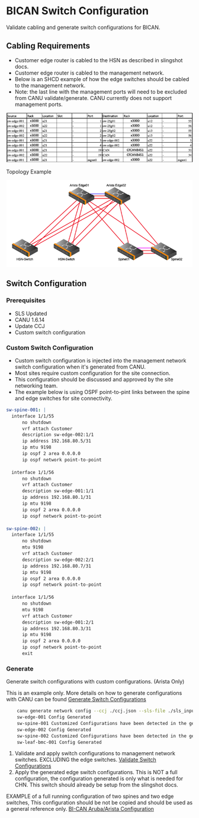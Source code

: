 # BICAN Switch Configuration

Validate cabling and generate switch configurations for BICAN.

## Cabling Requirements

- Customer edge router is cabled to the HSN as described in slingshot docs.
- Customer edge router is cabled to the management network.
- Below is an SHCD example of how the edge switches should be cabled to the management network.
- Note: the last line with the management ports will need to be excluded from CANU validate/generate.  CANU currently does not support management ports.

![CHN](../../../img/network/edge_shcd.png "CHN Cabling")

Topology Example

![Topology](../../../img/network/bican_cable.png)

## Switch Configuration

### Prerequisites

- SLS Updated
- CANU 1.6.14
- Update CCJ
- Custom switch configuration

### Custom Switch Configuration

- Custom switch configuration is injected into the management network switch configuration when it's generated from CANU.
- Most sites require custom configuration for the site connection.
- This configuration should be discussed and approved by the site networking team.
- The example below is using OSPF point-to-pint links between the spine and edge switches for site connectivity.

```yaml
sw-spine-001: |
  interface 1/1/55 
      no shutdown 
      vrf attach Customer
      description sw-edge-002:1/1
      ip address 192.168.80.5/31
      ip mtu 9198
      ip ospf 2 area 0.0.0.0
      ip ospf network point-to-point

  interface 1/1/56 
      no shutdown 
      vrf attach Customer
      description sw-edge-001:1/1
      ip address 192.168.80.1/31
      ip mtu 9198
      ip ospf 2 area 0.0.0.0
      ip ospf network point-to-point

sw-spine-002: |
  interface 1/1/55 
      no shutdown 
      mtu 9198
      vrf attach Customer
      description sw-edge-002:2/1
      ip address 192.168.80.7/31
      ip mtu 9198
      ip ospf 2 area 0.0.0.0
      ip ospf network point-to-point

  interface 1/1/56 
      no shutdown 
      mtu 9198
      vrf attach Customer
      description sw-edge-001:2/1
      ip address 192.168.80.3/31
      ip mtu 9198
      ip ospf 2 area 0.0.0.0
      ip ospf network point-to-point
      exit

```

### Generate

Generate switch configurations with custom configurations.  (Arista Only)

This is an example only.  More details on how to generate configurations with CANU can be found [Generate Switch Configurations](generate_switch_configs.md)

```bash
    canu generate network config --ccj ./ccj.json --sls-file ./sls_input_file.json --csm 1.3 --folder ./1.3 --custom-config ./custom_switch_config.yaml
    sw-edge-001 Config Generated
    sw-spine-001 Customized Configurations have been detected in the generated switch configurations
    sw-edge-002 Config Generated
    sw-spine-002 Customized Configurations have been detected in the generated switch configurations
    sw-leaf-bmc-001 Config Generated
```

1. Validate and apply switch configurations to management network switches.  EXCLUDING the edge switches.  [Validate Switch Configurations](validate_switch_configs.md)
2. Apply the generated edge switch configurations.  This is NOT a full configuration, the configuration generated is only what is needed for CHN.  This switch should already be setup from the slingshot docs.

EXAMPLE of a full running configuration of two spines and two edge switches, This configuration should be not be copied and should be used as a general reference only. [BI-CAN Aruba/Arista Configuration
](../customer_accessible_networks/bi-can_arista_aruba_config.md)
